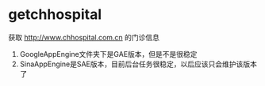 getchhospital
=============

获取 http://www.chhospital.com.cn 的门诊信息

1. GoogleAppEngine文件夹下是GAE版本，但是不是很稳定
2. SinaAppEngine是SAE版本，目前后台任务很稳定，以后应该只会维护该版本了
